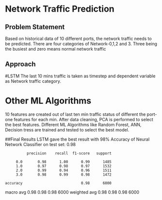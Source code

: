 # Network Traffic Prediction
## Problem Statement 
Based on historical data of 10 different ports, the network traffic needs to be predicted.
There are four categories of Network-0,1,2 and 3. Three being the busiest and zero means normal network traffic
## Approach
#LSTM
The last 10 mins traffic is taken as timestep and dependent variable as Network traffic category.
# Other ML Algorithms 
10 features are created out of last ten min traffic status of different the port- one features for each min.
After data cleaning, PCA is performed to select the best features.
Different ML Algorithms like Random Forest, ANN, Decision tress are trained and tested to select the best model.

##Final Results
LSTM gave the best result with 98% 
Accuracy of  Neural Network Classifier on test set: 0.98

              precision    recall  f1-score   support

         0.0       0.98      1.00      0.99      1485
         1.0       0.97      0.98      0.97      1532
         2.0       0.99      0.94      0.96      1511
         3.0       0.98      0.99      0.98      1472

    accuracy                           0.98      6000
   macro avg       0.98      0.98      0.98      6000
weighted avg       0.98      0.98      0.98      6000


